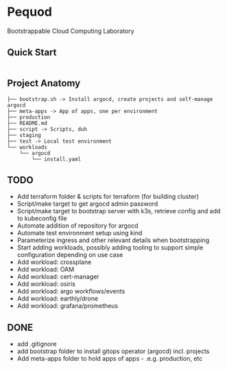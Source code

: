 # Pequod

Bootstrappable Cloud Computing Laboratory

## Quick Start

```

```

## Project Anatomy

```
├── bootstrap.sh -> Install argocd, create projects and self-manage argocd
├── meta-apps -> App of apps, one per environment
├── production
├── README.md
├── script -> Scripts, duh
├── staging
├── test -> Local test environment
└── workloads
    └── argocd
        └── install.yaml
```


## TODO
- Add terraform folder & scripts for terraform (for building cluster)
- Script/make target to get argocd admin password
- Script/make target to bootstrap server with k3s, retrieve config and add to kubeconfig file
- Automate addition of repository for argocd
- Automate test environment setup using kind
- Parameterize ingress and other relevant details when bootstrapping
- Start adding workloads, possibly adding tooling to support simple configuration
depending on use case
- Add workload: crossplane
- Add workload: OAM
- Add workload: cert-manager
- Add workload: osiris
- Add workload: argo workflows/events
- Add workload: earthly/drone
- Add workload: grafana/prometheus

## DONE
- add .gitignore
- add bootstrap folder to install gitops operator (argocd) incl. projects
- Add meta-apps folder to hold apps of apps - .e.g. production, etc
